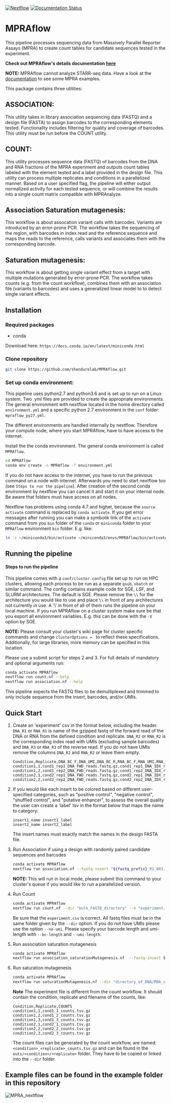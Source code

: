 [![Nextflow](https://img.shields.io/badge/nextflow-%E2%89%A520.01-brightgreen.svg)](https://www.nextflow.io/)
[![Documentation Status](https://readthedocs.org/projects/mpraflow/badge/?version=latest)](https://mpraflow.readthedocs.io/en/latest/?badge=latest)

# MPRAflow

This pipeline processes sequencing data from Massively Parallel Reporter Assays (MPRA) to create count tables for candidate sequences tested in the experiment.

**Check out MPRAflow's details documentation [here](https://mpraflow.readthedocs.io/en/latest/index.html)**

**NOTE:** MPRAflow cannot analyze STARR-seq data. Have a look at the [documentation](https://mpraflow.readthedocs.io/en/latest/index.html) to see some MPRA examples.

This package contains three utilities:

## ASSOCIATION:
This utility takes in library association sequencing data (FASTQ) and a design file (FASTA) to assign barcodes to the corresponding elements tested. Functionality includes filtering for quality and coverage of barcodes. This utility must be run before the COUNT utility.

## COUNT:
This utility processes sequence data (FASTQ) of barcodes from the DNA and RNA fractions of the MPRA experiment and outputs count tables labeled with the element tested and a label provided in the design file. This utility can process multiple replicates and conditions in a parallelized manner. Based on a user specified flag, the pipeline will either output normalized activity for each tested sequence, or will combine the results into a single count matrix compatible with MPRAnalyze.

## Association Saturation mutagenesis:
This workflow is about assocation variant calls with barcodes. Variants are introduced by an error-prone PCR. The workflow takes the sequencing of the region, with barcodes in index read and the reference sequence and maps the reads to the reference, calls variants and associates them with the corresponding barcode.

## Saturation mutagenesis:
This workflow is about getting single variant effect from a target with multiple mutations generated by error-prone PCR. The workflow takes counts (e.g. from the count workflow), combines them with an association file (variants to barcodes) and uses a generalized linear model to to detect single variant effects.

## Installation

### Required packages

- conda

Download here: `https://docs.conda.io/en/latest/miniconda.html`

### Clone repository

```bash
git clone https://github.com/shendurelab/MPRAflow.git
```

### Set up conda environment:
This pipeline uses python2.7 and python3.6 and is set up to run on a Linux system. Two .yml files are provided to create the appropriate environments. The general environment with nextflow located in the home directory called `environment.yml` and a specific python 2.7 environment in the `conf` folder: `mpraflow_py27.yml`.

The different environments are handled internally by nextflow. Therefore your compute node, where you start MPRAflow, have to have access to the internet.

Install the the conda environment. The general conda environment is called `MPRAflow`.
```bash
cd MPRAflow
conda env create -n MPRAflow -f environment.yml
```

If you do not have access to the internet, you have to run the previous command on a node with internet. Afterwards you need to start nextflow too (see `Steps to run the pipeline`). After creation of the second conda environment by nextflow you can cancel it and start it on your internal node. Be aware that folders must have access on all nodes.

Nextflow has problems using conda 4.7 and highet, because the `source activate` command is replaced by `conda activate`. If you get error messages after running you can make a symbolik link of the `activate` command from you `bin` folder of the `conda` or `miniconda` folder to your `MPRAflow` environment `bin` folder. E.g. like:

```bash
ln -s ~/miniconda3/bin/activate ~/miniconda3/envs/MPRAflow/bin/activate
```

## Running the pipeline

#### Steps to run the pipeline

This pipeline comes with a `conf/cluster.config` file set up to run on HPC clusters, allowing each process to be run as a separate `qsub`, `sbatch` or similar command. The config contains example code for SGE, LSF, and SLURM architectures. The default is SGE.
Please remove the `\\` for the architecture you would like to use and place `\\` in front of any architectures not currently in use. A '\\' in front of all of them runs the pipeline on your local machine. If you run MPRAflow on a cluster system make sure be that you export all environment variables. E.g. this can be done with the `-V` option by SGE.

**NOTE:** Please consult your cluster's wiki page for cluster specific commands and change `clusterOptions = ` to reflect these specifications. Additionally, for large libraries, more memory can be specified in this location.

Please use a submit script for steps 2 and 3. For full details of mandatory and optional arguments run:

 ```bash
 conda activate MPRAflow
 nextflow run count.nf --help
 nextflow run association.nf --help
 ```

This pipeline expects the FASTQ files to be demultiplexed and trimmed to only include sequence from the insert, barcodes, and/or UMIs.

## Quick Start

1. Create an 'experiment' csv in the format below, including the header. `DNA_R1` or `RNA_R1` is name of the gzipped fastq of the forward read of the DNA or RNA from the defined condition and replicate. `DNA_R2` or `RNA_R2` is the corresponding index read with UMIs (excluding sample barcodes) and `DNA_R3` or `RNA_R3` of the reverse read. If you do not have UMIs remove the columns `DNA_R2` and `RNA_R2` or leave them empty.

   ```
   Condition,Replicate,DNA_BC_F,DNA_UMI,DNA_BC_R,RNA_BC_F,RNA_UMI,RNA_BC_R
   condition1,1,cond1_rep1_DNA_FWD_reads.fastq.gz,cond1_rep1_DNA_IDX_reads.fastq.gz,cond1_rep1_DNA_REV_reads.fastq.gz,cond1_rep1_RNA_FWD_reads.fastq.gz,cond1_rep1_RNA_IDX_reads.fastq.gz,cond1_rep1_RNA_REV_reads.fastq.gz
   condition1,2,cond1_rep2_DNA_FWD_reads.fastq.gz,cond1_rep2_DNA_IDX_reads.fastq.gz,cond1_rep2_DNA_REV_reads.fastq.gz,cond1_rep2_RNA_FWD_reads.fastq.gz,cond1_rep2_RNA_IDX_reads.fastq.gz,cond1_rep2_RNA_REV_reads.fastq.gz
   condition2,1,cond2_rep1_DNA_FWD_reads.fastq.gz,cond2_rep1_DNA_IDX_reads.fastq.gz,cond2_rep1_DNA_REV_reads.fastq.gz,cond2_rep1_RNA_FWD_reads.fastq.gz,cond2_rep1_RNA_IDX_reads.fastq.gz,cond2_rep1_RNA_REV_reads.fastq.gz
   condition2,2,cond2_rep2_DNA_FWD_reads.fastq.gz,cond2_rep2_DNA_IDX_reads.fastq.gz,cond2_rep2_DNA_REV_reads.fastq.gz,cond2_rep2_RNA_FWD_reads.fastq.gz,cond2_rep2_RNA_IDX_reads.fastq.gz,cond2_rep2_RNA_REV_reads.fastq.gz
   ```

2. If you would like each insert to be colored based on different user-specified categories, such as "positive control", "negative control", "shuffled control", and "putative enhancer", to assess the overall quality the user can create a 'label' tsv in the format below that maps the name to category:

   ```
   insert1_name insert1_label
   insert2_name insert2_label
   ```
   The insert names must exactly match the names in the design FASTA file.

3. Run Association if using a design with randomly paired candidate sequences and barcodes

   ```bash
   conda activate MPRAflow
   nextflow run association.nf --fastq-insert "${fastq_prefix}_R1_001.fastq.gz" --design "ordered_candidate_sequences.fa" --fastq-bc "${fastq_prefix}_R2_001.fastq.gz"
   ```
    **NOTE:** This will run in local mode, please submit this command to your cluster's queue if you would like to run a parallelized version.

4. Run Count

   ```bash
   conda activate MPRAflow
   nextflow run count.nf --dir "bulk_FASTQ_directory" --e "experiment.csv" --design "ordered_candidate_sequences.fa" --association "dictionary_of_candidate_sequences_to_barcodes.p"
   ```
   Be sure that the `experiment.csv` is correct. All fastq files must be in the same folder given by the `--dir` option. If you do not have UMIs please use the option `--no-umi`. Please specify your barcode length and umi-length with `--bc-length` and `--umi-length`.

5. Run association saturation mutagenesis

    ```bash
    conda activate MPRAflow
    nextflow run association_saturationMutagenesis.nf  --fastq-insert SRR8646911_1.fastq.gz --fastq-insertPE SRR8646911_2.fastq.gz --fastq-bc SRR8646911_3.fastq.gz  --design TERT.fa --name TERT --outdir out --bc-length 20
    ```

6. Run saturation mutagenesis

    ```bash
    conda activate MPRAflow
    nextflow run saturationMutagenesis.nf --dir "directory_of_DNA/RNA_counts" --e "satMutexperiment.csv" --assignment "yourSpecificAssignmentFile.variants.txt.gz"
    ```

    **Note** The experiment file is different from the count workflow. It should contain the condition, replicate and filename of the counts, like:

    ```
    Condition,Replicate,COUNTS
    condition1,1,cond1_1_counts.tsv.gz
    condition1,2,cond1_2_counts.tsv.gz
    condition1,3,cond1_3_counts.tsv.gz
    condition2,1,cond2_1_counts.tsv.gz
    condition2,2,cond2_2_counts.tsv.gz
    condition2,3,cond2_3_counts.tsv.gz
    ```

    The count files can be generated by the count workflow, are named: `<condition>_<replicate>_counts.tsv.gz` and can be found in the `outs/<condition>/<replicate>` folder. They have to be copied or linked into the `--dir` folder.


## Example files can be found in the example folder in this repository

![MPRA_nextflow](https://github.com/shendurelab/MPRAflow/blob/master/MPRA_nextflow.png)
